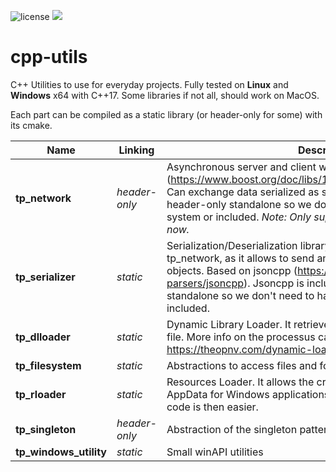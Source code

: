 ![license](https://img.shields.io/github/license/mashape/apistatus.svg)
![](https://img.shields.io/badge/Language-Cpp17-lightgrey.svg)

# cpp-utils
C++ Utilities to use for everyday projects.
Fully tested on **Linux** and **Windows** x64 with C++17. Some libraries if not all, should work on MacOS.

Each part can be compiled as a static library (or header-only for some) with its cmake.

| Name     | Linking  | Description |
|----------|----------|-------------|
| **tp_network** | _header-only_ | Asynchronous server and client written in with boost Asio (https://www.boost.org/doc/libs/1_65_1/doc/html/boost_asio.html). Can exchange data serialized as string. Asio is included as a header-only standalone so we don't need to have it installed on the system or included. _Note: Only supports TCP communication for now._ |
| **tp_serializer** | _static_ | Serialization/Deserialization library. Works very well with tp_network, as it allows to send and receive various custom objects. Based on jsoncpp (https://github.com/open-source-parsers/jsoncpp). Jsoncpp is included as a header-only standalone so we don't need to have it installed on the system or included. |
| **tp_dlloader** | _static_ | Dynamic Library Loader. It retrieves a class from a shared library file. More info on the processus can be found here : https://theopnv.com/dynamic-loading/ |
| **tp_filesystem** | _static_ | Abstractions to access files and folders, and to read, write in them. |
| **tp_rloader** | _static_ | Resources Loader. It allows the creation of a resource folder, like AppData for Windows applications. Retrieving resources from the code is then easier. |
| **tp_singleton** | _header-only_ | Abstraction of the singleton pattern. |
| **tp_windows_utility** | _static_ | Small winAPI utilities |

